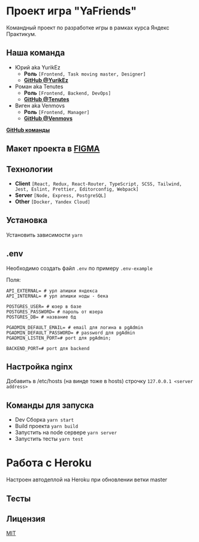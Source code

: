 # Проект игра "YaFriends"
Командный проект по разработке игры в рамках курса Яндекс Практикум.

## Наша команда
- Юрий aka YurikEz
    - **Роль** ```[Frontend, Task moving master, Designer]```
    - [**GitHub @YurikEz**](https://github.com/YurikEz)
- Роман aka Tenutes
    - **Роль** ```[Frontend, Backend, DevOps]```
    - [**GitHub @Tenutes**](https://github.com/Tenutes)
- Виген aka Venmovs
    - **Роль** ```[Frontend, Manager]```
    - [**GitHub @Venmovs**](https://github.com/Venmovs)

[**GitHub команды**](https://github.com/YaFriends)

## Макет проекта в [FIGMA](https://www.figma.com/file/wur0C1PNOUSAhQozhLP7Tp/)
## Технологии
- **Client** ```[React, Redux, React-Router, TypeScript, SCSS, Tailwind, Jest, Eslint, Prettier, Editorconfig, Webpack]```
- **Server** ```[Node, Express, PostgreSQL]```
- **Other** ```[Docker, Yandex Cloud]``` 

## Установка
Установить зависимости ```yarn```

## .env
Необходимо создать файл ```.env``` по примеру ```.env-example```

Поля:
```dotenv
API_EXTERNAL= # урл апишки яндекса
API_INTERNAL= # урл апишки ноды - бека

POSTGRES_USER= # юзер в базе
POSTGRES_PASSWORD= # пароль от юзера
POSTGRES_DB= # название бд

PGADMIN_DEFAULT_EMAIL= # email для логина в pgAdmin
PGADMIN_DEFAULT_PASSWORD= # password для pgAdmin
PGADMIN_LISTEN_PORT=# port для pgAdmin; 

BACKEND_PORT=# port для backend
```

## Настройка nginx
Добавить в /etc/hosts (на винде тоже в hosts) строчку
`127.0.0.1 <server address>`
    
## Команды для запуска
- Dev Сборка ```yarn start```
- Build проекта ```yarn build```
- Запустить на node сервере ```yarn server```
- Запустить тесты ```yarn test```

# Работа с Heroku
Настроен автодеплой на Heroku при обновлении ветки master

## Тесты
## Лицензия
[MIT](https://choosealicense.com/licenses/mit/)
